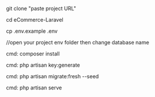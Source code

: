  git clone  "paste project URL"
 
 cd eCommerce-Laravel
 
 cp .env.example .env
 
 //open your project env folder then change database name
 
 cmd: composer install
 
cmd: php artisan key:generate

cmd: php artisan migrate:fresh --seed

cmd: php artisan serve
